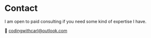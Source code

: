 # Contact

I am open to paid consulting if you need some kind of expertise I have.

📧 codingwithcarl@outlook.com